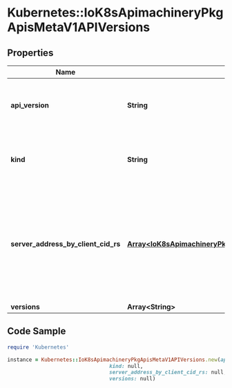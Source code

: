 # Kubernetes::IoK8sApimachineryPkgApisMetaV1APIVersions

## Properties

Name | Type | Description | Notes
------------ | ------------- | ------------- | -------------
**api_version** | **String** | APIVersion defines the versioned schema of this representation of an object. Servers should convert recognized schemas to the latest internal value, and may reject unrecognized values. More info: https://git.k8s.io/community/contributors/devel/sig-architecture/api-conventions.md#resources | [optional] 
**kind** | **String** | Kind is a string value representing the REST resource this object represents. Servers may infer this from the endpoint the client submits requests to. Cannot be updated. In CamelCase. More info: https://git.k8s.io/community/contributors/devel/sig-architecture/api-conventions.md#types-kinds | [optional] 
**server_address_by_client_cid_rs** | [**Array&lt;IoK8sApimachineryPkgApisMetaV1ServerAddressByClientCIDR&gt;**](IoK8sApimachineryPkgApisMetaV1ServerAddressByClientCIDR.md) | a map of client CIDR to server address that is serving this group. This is to help clients reach servers in the most network-efficient way possible. Clients can use the appropriate server address as per the CIDR that they match. In case of multiple matches, clients should use the longest matching CIDR. The server returns only those CIDRs that it thinks that the client can match. For example: the master will return an internal IP CIDR only, if the client reaches the server using an internal IP. Server looks at X-Forwarded-For header or X-Real-Ip header or request.RemoteAddr (in that order) to get the client IP. | 
**versions** | **Array&lt;String&gt;** | versions are the api versions that are available. | 

## Code Sample

```ruby
require 'Kubernetes'

instance = Kubernetes::IoK8sApimachineryPkgApisMetaV1APIVersions.new(api_version: null,
                                 kind: null,
                                 server_address_by_client_cid_rs: null,
                                 versions: null)
```


